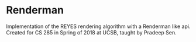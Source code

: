 # Renderman
Implementation of the REYES rendering algorithm with a Renderman like api. Created for CS 285 in Spring of 2018 at UCSB, taught by Pradeep Sen.
